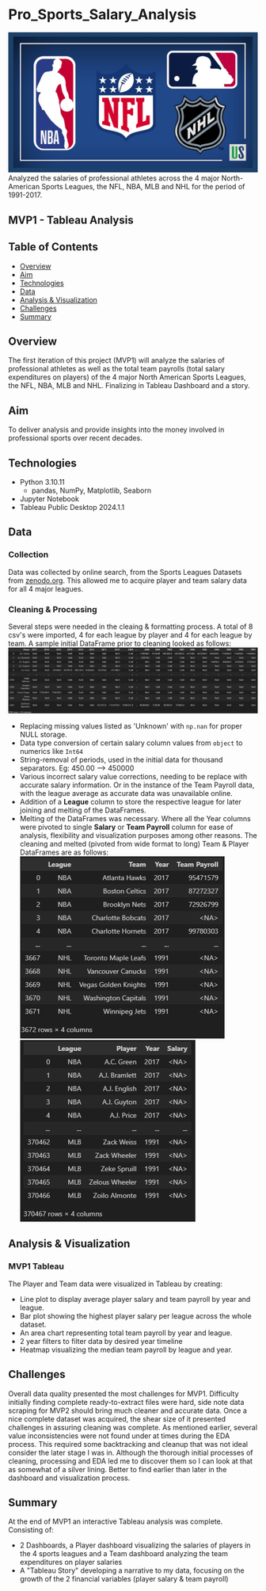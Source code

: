 # Pro_Sports_Salary_Analysis
![alt text](images/NBA-NFL-NHL-MLB.jpg)
Analyzed the salaries of professional athletes across the 4 major North-American Sports Leagues, the NFL, NBA, MLB and NHL for the period of 1991-2017.

## MVP1 - Tableau Analysis

## Table of Contents
- [Overview](#overview)
- [Aim](#aim)
- [Technologies](#technologies)
- [Data](#data)
- [Analysis & Visualization](#analysis--visualization)
- [Challenges](#challenges)
- [Summary](#summary)

## Overview
The first iteration of this project (MVP1) will analyze the salaries of professional athletes as well as the total team payrolls (total salary expenditures on players) of the 4 major North American Sports Leagues, the NFL, NBA, MLB and NHL. Finalizing in Tableau Dashboard and a story. 

## Aim
To deliver analysis and provide insights into the money involved in professional sports over recent decades. 

## Technologies 
- Python 3.10.11
    - pandas, NumPy, Matplotlib, Seaborn
- Jupyter Notebook
- Tableau Public Desktop 2024.1.1

## Data
### Collection
Data was collected by online search, from the Sports Leagues Datasets from [zenodo.org](https://zenodo.org/records/3256432). This allowed me to acquire player and team salary data for all 4 major leagues. 
### Cleaning & Processing
Several steps were needed in the cleaing & formatting process. A total of 8 csv's were imported, 4 for each league by player and 4 for each league by team. A sample initial DataFrame prior to cleaning looked as follows:
![alt text](images/nba-df.jpg)
* Replacing missing values listed as 'Unknown' with `np.nan` for proper NULL storage.
* Data type conversion of certain salary column values from `object` to numerics like `Int64`
* String-removal of periods, used in the initial data for thousand separators. Eg: 450.00 --> 450000
* Various incorrect salary value corrections, needing to be replace with accurate salary information. Or in the instance of the Team Payroll data, with the league average as accurate data was unavailable online. 
* Addition of a **League** column to store the respective league for later joining and melting of the DataFrames. 
* Melting of the DataFrames was necessary. Where all the Year columns were pivoted to single **Salary** or **Team Payroll** column for ease of analysis, flexibility and visualization purposes among other reasons. 
The cleaning and melted (pivoted from wide format to long) Team & Player DataFrames are as follows:<br>
![alt text](images/team-df.jpg) ![alt text](images/player-df.jpg)


## Analysis & Visualization
### MVP1 Tableau
The Player and Team data were visualized in Tableau by creating:
- Line plot to display average player salary and team payroll by year and league.
- Bar plot showing the highest player salary per league across the whole dataset.
- An area chart representing total team payroll by year and league.
- 2 year filters to filter data by desired year timeline 
- Heatmap visualizing the median team payroll by league and year.

## Challenges
Overall data quality presented the most challenges for MVP1. Difficulty initially finding complete ready-to-extract files were hard, side note data scraping for MVP2 should bring much cleaner and accurate data. Once a nice complete dataset was acquired, the shear size of it presented challenges in assuring cleaning was complete. As mentioned earlier, several value inconsistencies were not found under at times during the EDA process. This required some backtracking and cleanup that was not ideal consider the later stage I was in. Although the thorough initial processes of cleaning, processing and EDA led me to discover them so I can look at that as somewhat of a silver lining. Better to find earlier than later in the dashboard and visualization process. 
## Summary
At the end of MVP1 an interactive Tableau analysis was complete. Consisting of:
- 2 Dashboards, a Player dashboard visualizing the salaries of players in the 4 sports leagues and a Team dashboard analyzing the team expenditures on player salaries
- A "Tableau Story" developing a narrative to my data, focusing on the growth of the 2 financial variables (player salary & team payroll)
